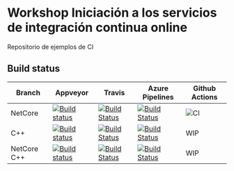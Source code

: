 # Workshop Iniciación a los servicios de integración continua online

Repositorio de ejemplos de CI

## Build status

|Branch|Appveyor|Travis|Azure Pipelines|Github Actions|
|------|--------|------|---------------|--------------|
|NetCore|[![Build status](https://ci.appveyor.com/api/projects/status/6mfdp4oxgemh4n76/branch/netcore?svg=true)](https://ci.appveyor.com/project/kabestrus/workshop-online-ci-servies/branch/netcore)|[![Build Status](https://travis-ci.org/JorTurFer/Workshop_online_ci_servies.svg?branch=NetCore)](https://travis-ci.org/JorTurFer/Workshop_online_ci_servies)|[![Build Status](https://dev.azure.com/JorTurFer/Workshop_online_ci_servies/_apis/build/status/Workshop%20Online%20CI%20servies?branchName=NetCore)](https://dev.azure.com/JorTurFer/Workshop_online_ci_servies/_build/latest?definitionId=13&branchName=NetCore)|![CI](https://github.com/JorTurFer/Workshop_online_ci_servies/workflows/CI/badge.svg?branch=NetCore)|
|C++|[![Build status](https://ci.appveyor.com/api/projects/status/6mfdp4oxgemh4n76/branch/c++?svg=true)](https://ci.appveyor.com/project/kabestrus/workshop-online-ci-servies/branch/c++)|[![Build Status](https://travis-ci.org/JorTurFer/Workshop_online_ci_servies.svg?branch=C%2B%2B)](https://travis-ci.org/JorTurFer/Workshop_online_ci_servies)|[![Build Status](https://dev.azure.com/JorTurFer/Workshop_online_ci_servies/_apis/build/status/Workshop%20Online%20CI%20servies?branchName=C%2B%2B)](https://dev.azure.com/JorTurFer/Workshop_online_ci_servies/_build/latest?definitionId=13&branchName=C%2B%2B)|WIP|
|NetCore C++|[![Build status](https://ci.appveyor.com/api/projects/status/6mfdp4oxgemh4n76/branch/netcorec++?svg=true)](https://ci.appveyor.com/project/kabestrus/workshop-online-ci-servies/branch/netcorec++)|[![Build Status](https://travis-ci.org/JorTurFer/Workshop_online_ci_servies.svg?branch=NetCoreC%2B%2B)](https://travis-ci.org/JorTurFer/Workshop_online_ci_servies)|[![Build Status](https://dev.azure.com/JorTurFer/Workshop_online_ci_servies/_apis/build/status/Workshop%20Online%20CI%20servies?branchName=NetCoreC%2B%2B)](https://dev.azure.com/JorTurFer/Workshop_online_ci_servies/_build/latest?definitionId=13&branchName=NetCoreC%2B%2B)|WIP|
